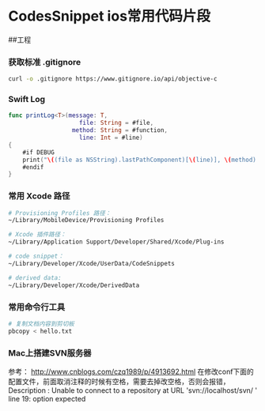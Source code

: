 # CodesSnippet ios常用代码片段
##工程
### 获取标准 .gitignore

~~~bash
curl -o .gitignore https://www.gitignore.io/api/objective-c
~~~

### Swift Log

~~~swift
func printLog<T>(message: T,
                    file: String = #file,
                  method: String = #function,
                    line: Int = #line)
{
    #if DEBUG
    print("\((file as NSString).lastPathComponent)[\(line)], \(method): \(message)")
    #endif
}
~~~

### 常用 Xcode 路径

~~~bash
# Provisioning Profiles 路径：
~/Library/MobileDevice/Provisioning Profiles

# Xcode 插件路径：
~/Library/Application Support/Developer/Shared/Xcode/Plug-ins

# code snippet：
~/Library/Developer/Xcode/UserData/CodeSnippets

# derived data:
~/Library/Developer/Xcode/DerivedData
~~~

### 常用命令行工具

~~~bash
# 复制文档内容到剪切板
pbcopy < hello.txt
~~~

### Mac上搭建SVN服务器
参考：   http://www.cnblogs.com/czq1989/p/4913692.html
在修改conf下面的配置文件，前面取消注释的时候有空格，需要去掉改空格，否则会报错，Description : Unable to connect to a repository at URL 'svn://localhost/svn/ '  line 19: option expected

